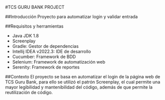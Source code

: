 #TCS GURU BANK PROJECT

##Introducción
Proyecto para automatizar login y validar entrada

##Requisitos y herramientas
- Java JDK 1.8
- Screenplay
- Gradle: Gestor de dependencias
- Intellij IDEA v2022.3: IDE de desarrollo
- Cucumber: Framework de BDD
- Selenium: Framework de automatización web
- Serenity: Framework de reportes

##Contexto
El proyecto se basa en automatizar el login de la página web de TCS Guru Bank, para ello se utilizó el patrón Screenplay, el cual permite una mayor legibilidad y mantenibilidad del código, además de que permite la reutilización de código.
